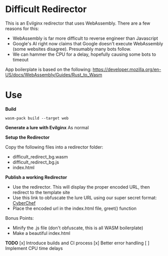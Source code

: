 # Difficult Redirector

This is an Evilginx redirector that uses WebAssembly. There are a few reasons for this:

- WebAssembly is far more difficult to reverse engineer than Javascript
- Google's AI right now claims that Google doesn't execute WebAssembly (some websites disagree). Presumably many bots follow.
- We can hammer the CPU for a delay, hopefully causing some bots to timeout

App boilerplate is based on the following: https://developer.mozilla.org/en-US/docs/WebAssembly/Guides/Rust_to_Wasm

# Use

**Build**
```
wasm-pack build --target web
```

**Generate a lure with Evilginx**
As normal

**Setup the Redirector**

Copy the following files into a redirector folder:
- difficult_redirect_bg.wasm
- difficult_redirect_bg.js
- index.html

**Publish a working Redirector**

- Use the redirector. This will display the proper encoded URL, then redirect to the template site
- Use this link to obfuscate the lure URL using our super secret format: [CyberChef](https://cyberchef.org/#recipe=XOR(%7B'option':'UTF8','string':'K'%7D,'Standard',false)To_Hex('None',0))
- Place the encoded url in the index.html file, greet() function

Bonus Points:

- Minify the .js file (don't obfuscate, this is all WASM boilerplate)
- Make a beautiful index.html

**TODO**
[x] Introduce builds and CI process
[x] Better error handling
[ ] Implement CPU time delays

